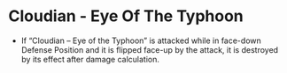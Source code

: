 # Cloudian - Eye Of The Typhoon

*   If “Cloudian – Eye of the Typhoon” is attacked while in face-down Defense Position and it is flipped face-up by the attack, it is destroyed by its effect after damage calculation.
